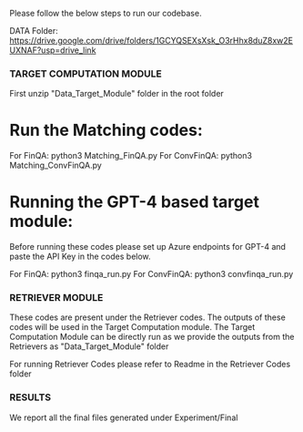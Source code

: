 Please follow the below steps to run our codebase.

DATA Folder: https://drive.google.com/drive/folders/1GCYQSEXsXsk_O3rHhx8duZ8xw2EUXNAF?usp=drive_link

### TARGET COMPUTATION MODULE

First unzip "Data_Target_Module" folder in the root folder

# Run the Matching codes:

For FinQA: python3 Matching_FinQA.py
For ConvFinQA: python3 Matching_ConvFinQA.py

# Running the GPT-4 based target module:

Before running these codes please set up Azure endpoints for GPT-4 and paste the API Key in the codes below.

For FinQA: python3 finqa_run.py
For ConvFinQA: python3 convfinqa_run.py


### RETRIEVER MODULE

These codes are present under the Retriever codes. The outputs of these codes will be used in the Target Computation module. 
The Target Computation Module can be directly run as we provide the outputs from the Retrievers as "Data_Target_Module" folder

For running Retriever Codes please refer to Readme in the Retriever Codes folder

### RESULTS

We report all the final files generated under Experiment/Final



